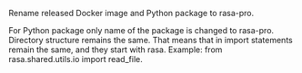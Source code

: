 Rename released Docker image and Python package to rasa-pro.

For Python package only name of the package is changed to rasa-pro. Directory structure remains the same. 
That means that in import statements remain the same, and they start with rasa. 
Example: from rasa.shared.utils.io import read_file.
